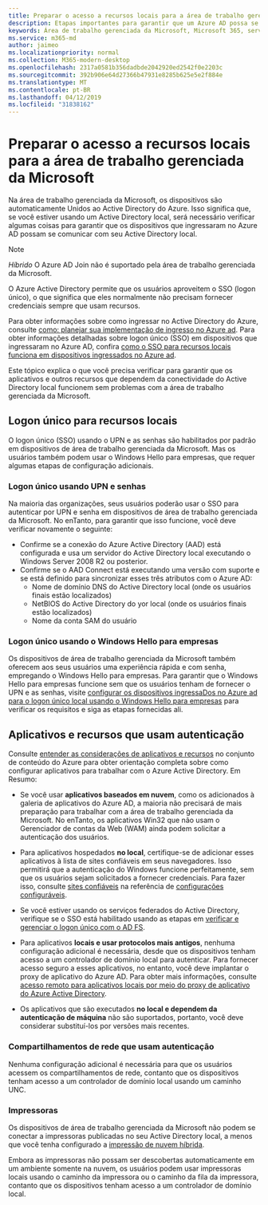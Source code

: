 ```yaml
---
title: Preparar o acesso a recursos locais para a área de trabalho gerenciada da Microsoft
description: Etapas importantes para garantir que um Azure AD possa se comunicar com o AD local para fornecer autenticação
keywords: Área de trabalho gerenciada da Microsoft, Microsoft 365, serviço, documentação
ms.service: m365-md
author: jaimeo
ms.localizationpriority: normal
ms.collection: M365-modern-desktop
ms.openlocfilehash: 2317a0581b356dadbde2042920ed2542f0e2203c
ms.sourcegitcommit: 392b906e64d27366b47931e8285b625e5e2f884e
ms.translationtype: MT
ms.contentlocale: pt-BR
ms.lasthandoff: 04/12/2019
ms.locfileid: "31838162"
---
```

#  <a name="prepare-on-premises-resources-access-for-microsoft-managed-desktop"></a>Preparar o acesso a recursos locais para a área de trabalho gerenciada da Microsoft

Na área de trabalho gerenciada da Microsoft, os dispositivos são automaticamente Unidos ao Active Directory do Azure. Isso significa que, se você estiver usando um Active Directory local, será necessário verificar algumas coisas para garantir que os dispositivos que ingressaram no Azure AD possam se comunicar com seu Active Directory local. 

> [!NOTE]  
> *Híbrido* O Azure AD Join não é suportado pela área de trabalho gerenciada da Microsoft.

O Azure Active Directory permite que os usuários aproveitem o SSO (logon único), o que significa que eles normalmente não precisam fornecer credenciais sempre que usam recursos.

Para obter informações sobre como ingressar no Active Directory do Azure, consulte [como: planejar sua implementação de ingresso no Azure ad](https://docs.microsoft.com/azure/active-directory/devices/azureadjoin-plan). Para obter informações detalhadas sobre logon único (SSO) em dispositivos que ingressaram no Azure AD, confira [como o SSO para recursos locais funciona em dispositivos ingressados no Azure ad](https://docs.microsoft.com/azure/active-directory/devices/azuread-join-sso#how-it-works).


Este tópico explica o que você precisa verificar para garantir que os aplicativos e outros recursos que dependem da conectividade do Active Directory local funcionem sem problemas com a área de trabalho gerenciada da Microsoft.


## <a name="single-sign-on-for-on-premises-resources"></a>Logon único para recursos locais

O logon único (SSO) usando o UPN e as senhas são habilitados por padrão em dispositivos de área de trabalho gerenciada da Microsoft. Mas os usuários também podem usar o Windows Hello para empresas, que requer algumas etapas de configuração adicionais. 

### <a name="single-sign-on-by-using-upn-and-passwords"></a>Logon único usando UPN e senhas

Na maioria das organizações, seus usuários poderão usar o SSO para autenticar por UPN e senha em dispositivos de área de trabalho gerenciada da Microsoft. No enTanto, para garantir que isso funcione, você deve verificar novamente o seguinte:

- Confirme se a conexão do Azure Active Directory (AAD) está configurada e usa um servidor do Active Directory local executando o Windows Server 2008 R2 ou posterior.
- Confirme se o AAD Connect está executando uma versão com suporte e se está definido para sincronizar esses três atributos com o Azure AD: 
    - Nome de domínio DNS do Active Directory local (onde os usuários finais estão localizados)
    - NetBIOS do Active Directory do yor local (onde os usuários finais estão localizados)
    - Nome da conta SAM do usuário


### <a name="single-sign-on-by-using-windows-hello-for-business"></a>Logon único usando o Windows Hello para empresas

Os dispositivos de área de trabalho gerenciada da Microsoft também oferecem aos seus usuários uma experiência rápida e com senha, empregando o Windows Hello para empresas. Para garantir que o Windows Hello para empresas funcione sem que os usuários tenham de fornecer o UPN e as senhas, visite [configurar os dispositivos ingressaDos no Azure ad para o logon único local usando o Windows Hello para empresas](https://docs.microsoft.com/windows/security/identity-protection/hello-for-business/hello-hybrid-aadj-sso-base) para verificar os requisitos e siga as etapas fornecidas ali.


## <a name="apps-and-resources-that-use-authentication"></a>Aplicativos e recursos que usam autenticação

Consulte [entender as considerações de aplicativos e recursos](https://docs.microsoft.com/azure/active-directory/devices/azureadjoin-plan#understand-considerations-for-applications-and-resources) no conjunto de conteúdo do Azure para obter orientação completa sobre como configurar aplicativos para trabalhar com o Azure Active Directory. Em Resumo:


- Se você usar **aplicativos baseados em nuvem**, como os adicionados à galeria de aplicativos do Azure AD, a maioria não precisará de mais preparação para trabalhar com a área de trabalho gerenciada da Microsoft. No enTanto, os aplicativos Win32 que não usam o Gerenciador de contas da Web (WAM) ainda podem solicitar a autenticação dos usuários.

- Para aplicativos hospedados **no local**, certifique-se de adicionar esses aplicativos à lista de sites confiáveis em seus navegadores. Isso permitirá que a autenticação do Windows funcione perfeitamente, sem que os usuários sejam solicitados a fornecer credenciais. Para fazer isso, consulte [sites confiáveis](https://docs.microsoft.com/microsoft-365/managed-desktop/working-with-managed-desktop/config-setting-ref#trusted-sites) na referência de [configurações configuráveis](https://docs.microsoft.com/microsoft-365/managed-desktop/working-with-managed-desktop/config-setting-ref).

- Se você estiver usando os serviços federados do Active Directory, verifique se o SSO está habilitado usando as etapas em [verificar e gerenciar o logon único com o AD FS](https://docs.microsoft.com/previous-versions/azure/azure-services/jj151809(v=azure.100)). 

- Para aplicativos **locais e usar protocolos mais antigos**, nenhuma configuração adicional é necessária, desde que os dispositivos tenham acesso a um controlador de domínio local para autenticar. Para fornecer acesso seguro a esses aplicativos, no entanto, você deve implantar o proxy de aplicativo do Azure AD. Para obter mais informações, consulte [acesso remoto para aplicativos locais por meio do proxy de aplicativo do Azure Active Directory](https://docs.microsoft.com/azure/active-directory/manage-apps/application-proxy).

- Os aplicativos que são executados **no local e dependem da autenticação de máquina** não são suportados, portanto, você deve considerar substituí-los por versões mais recentes.

### <a name="network-shares-that-use-authentication"></a>Compartilhamentos de rede que usam autenticação

Nenhuma configuração adicional é necessária para que os usuários acessem os compartilhamentos de rede, contanto que os dispositivos tenham acesso a um controlador de domínio local usando um caminho UNC.

### <a name="printers"></a>Impressoras

Os dispositivos de área de trabalho gerenciada da Microsoft não podem se conectar a impressoras publicadas no seu Active Directory local, a menos que você tenha configurado a [impressão de nuvem híbrida](https://docs.microsoft.com/windows-server/administration/hybrid-cloud-print/hybrid-cloud-print-deploy).

Embora as impressoras não possam ser descobertas automaticamente em um ambiente somente na nuvem, os usuários podem usar impressoras locais usando o caminho da impressora ou o caminho da fila da impressora, contanto que os dispositivos tenham acesso a um controlador de domínio local.

<!--add fuller material on printers when available-->